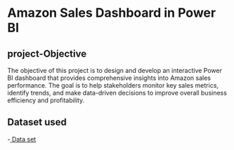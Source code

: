 # Amazon Sales Dashboard in Power BI
## project-Objective
The objective of this project is to design and develop an interactive Power BI dashboard that provides comprehensive insights into Amazon sales performance. The goal is to help stakeholders monitor key sales metrics, identify trends, and make data-driven decisions to improve overall business efficiency and profitability.
## Dataset used
-<a href =" https://github.com/Pdibyajyotipalei/Data-analysis-Dashboard/blob/main/Amazon%20Store%20Sales%20Data.xlsx%20-%20Sheet1%20(1).xlsx"> Data set </a>
